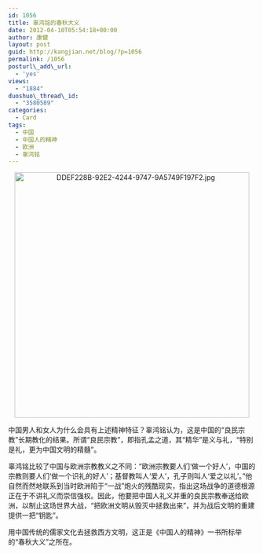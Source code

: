 ```yaml
---
id: 1056
title: 辜鸿铭的春秋大义
date: 2012-04-10T05:54:18+00:00
author: 康健
layout: post
guid: http://kangjian.net/blog/?p=1056
permalink: /1056
posturl\_add\_url:
  - 'yes'
views:
  - "1884"
duoshuo\_thread\_id:
  - "3580589"
categories:
  - Card
tags:
  - 中国
  - 中国人的精神
  - 欧洲
  - 辜鸿铭
---
```

<div style="text-align:center;">
  <img src="http://kangjian.net/images/2012/02/DDEF228B-92E2-4244-9747-9A5749F197F2.jpg" alt="DDEF228B-92E2-4244-9747-9A5749F197F2.jpg" border="0" width="478" height="500" />
</div>

中国男人和女人为什么会具有上述精神特征？辜鸿铭认为，这是中国的“良民宗教”长期教化的结果。所谓“良民宗教”，即指孔孟之道，其“精华”是义与礼，“特别是礼，更为中国文明的精髓”。

辜鸿铭比较了中国与欧洲宗教教义之不同：“欧洲宗教要人们‘做一个好人’，中国的宗教则要人们‘做一个识礼的好人’；基督教叫人‘爱人’，孔子则叫人‘爱之以礼’。”他自然而然地联系到当时欧洲陷于“一战”炮火的残酷现实，指出这场战争的道德根源正在于不讲礼义而崇信强权。因此，他要把中国人礼义并重的良民宗教奉送给欧洲，以制止这场世界大战，“把欧洲文明从毁灭中拯救出来”，并为战后文明的重建提供一把“钥匙”。

用中国传统的儒家文化去拯救西方文明，这正是《中国人的精神》一书所标举的“春秋大义”之所在。